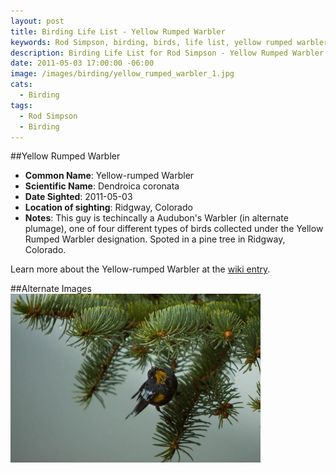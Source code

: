 ```yaml
---
layout: post
title: Birding Life List - Yellow Rumped Warbler
keywords: Rod Simpson, birding, birds, life list, yellow rumped warbler
description: Birding Life List for Rod Simpson - Yellow Rumped Warbler
date: 2011-05-03 17:00:00 -06:00
image: /images/birding/yellow_rumped_warbler_1.jpg
cats:
  - Birding
tags:
  - Rod Simpson
  - Birding
---
```


##Yellow Rumped Warbler
* **Common Name**: Yellow-rumped Warbler
* **Scientific Name**: Dendroica coronata
* **Date Sighted**: 2011-05-03
* **Location of sighting**: Ridgway, Colorado
* **Notes**: This guy is techincally a Audubon's Warbler (in alternate plumage), one of four different types of birds collected under the Yellow Rumped
Warbler designation. Spoted in a pine tree in Ridgway, Colorado.

Learn more about the Yellow-rumped Warbler at the [wiki entry](http://en.wikipedia.org/wiki/Yellow-rumped_Warbler).

##Alternate Images
<a href="/images/birding/yellow_rumped_warbler_2.jpg">
<img src="/images/birding/yellow_rumped_warbler_2.jpg" style="width: 400px">
</a>